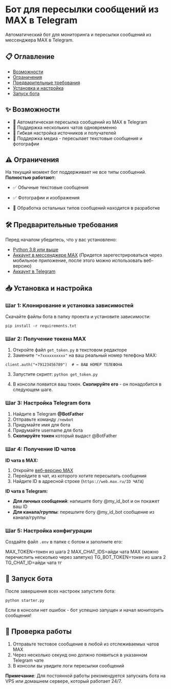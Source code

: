 # Бот для пересылки сообщений из MAX в Telegram

Автоматический бот для мониторинга и пересылки сообщений из мессенджера MAX в Telegram.

## 📋 Оглавление

- [Возможности](#возможности)
- [Ограничения](#ограничения)
- [Предварительные требования](#предварительные-требования)
- [Установка и настройка](#установка-и-настройка)
- [Запуск бота](#запуск-бота)

## ✨ Возможности

- 🔄 Автоматическая пересылка сообщений из MAX в Telegram
- 👥 Поддержка нескольких чатов одновременно
- 🎯 Гибкая настройка источников и получателей
- 📸 Поддержка медиа - пересылает текстовые сообщения и фотографии

## ⚠️ Ограничения

На текущий момент бот поддерживает не все типы сообщений. **Полностью работают:**
- ✅ Обычные текстовые сообщения
- ✅ Фотографии и изображения

- 🔄 Обработка остальных типов сообщений находится в разработке

## 🛠 Предварительные требования

Перед началом убедитесь, что у вас установлено:
- [Python 3.8 или выше](https://www.python.org/downloads/)
- [Аккаунт в мессенджере MAX](https://max.ru) (Придется зарегестрироваться через мобильное приложение, после этого можно использовать веб-версию)
- [Аккаунт в Telegram](https://web.telegram.org)

## 📥 Установка и настройка

### Шаг 1: Клонирование и установка зависимостей

Скачайте файлы бота в папку проекта и установите зависимости:

`pip install -r requirements.txt`

### Шаг 2: Получение токена MAX

1. Откройте файл `get_token.py` в текстовом редакторе
2. Замените `"+7xxxxxxxxxx"` на ваш реальный номер телефона MAX:

`client.auth("+79123456789")  # ← ВАШ НОМЕР ТЕЛЕФОНА`

3. Запустите скрипт:
`python get_token.py`

4. В консоли появится ваш токен. **Скопируйте его** - он понадобится в следующем шаге.

### Шаг 3: Настройка Telegram бота

1. Найдите в Telegram **@BotFather**
2. Отправьте команду `/newbot`
3. Придумайте имя для бота
4. Придумайте username для бота
5. **Скопируйте токен** который выдаст @BotFather

### Шаг 4: Получение ID чатов

**ID чата в MAX:**
1. Откройте [веб-версию MAX](https://web.max.ru)
2. Перейдите в чат, из которого хотите пересылать сообщения
3. Найдите ID в адресной строке (`https://web.max.ru/ID ЧАТА`)

**ID чата в Telegram:**
- **Для личных сообщений**: напишите боту @my_id_bot и он покажет ваш ID
- **Для канала/группы**: перешлите боту @my_id_bot сообщение из канала/группы

### Шаг 5: Настройка конфигурации

Создайте файл `.env` в папке с ботом и заполните его:

MAX_TOKEN=токен из шага 2
MAX_CHAT_IDS=айди чата MAX (можно перечислить несколько через запятую)
TG_BOT_TOKEN=токен из шага 2
TG_CHAT_ID=айди чата тг

## 🚀 Запуск бота

После завершения всех настроек запустите бота:

`python starter.py`

Если в консоли нет ошибок - бот успешно запущен и начал мониторить сообщения!

## 🎯 Проверка работы

1. Отправьте тестовое сообщение в любой из отслеживаемых чатов MAX
2. Через несколько секунд оно должно появиться в указанном Telegram чате
3. В консоли вы увидите логи пересылки сообщений

**Примечание**: Для постоянной работы рекомендуется запускать бота на VPS или домашнем сервере, который работает 24/7.